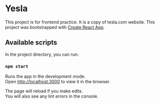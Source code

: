 # Yesla
This project is for frontend practice. It is a copy of tesla.com website.
This project was bootstrapped with [Create React App](https://github.com/facebook/create-react-app).

## Available scripts
In the project directory, you can run:

### `npm start`

Runs the app in the development mode.\
Open [http://localhost:3000](http://localhost:3000) to view it in the browser.

The page will reload if you make edits.\
You will also see any lint errors in the console.


